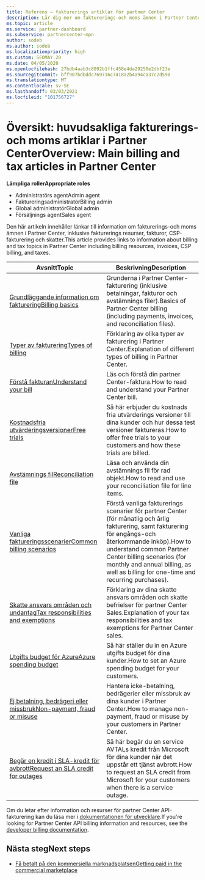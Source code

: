 ```yaml
---
title: Referens – fakturerings artiklar för partner Center
description: Lär dig mer om fakturerings-och moms ämnen i Partner Center. Informationen omfattar fakturerings resurser, fakturor, CSP-fakturering och skatter.
ms.topic: article
ms.service: partner-dashboard
ms.subservice: partnercenter-mpn
author: sodeb
ms.author: sodeb
ms.localizationpriority: high
ms.custom: SEOMAY.20
ms.date: 04/05/2020
ms.openlocfilehash: 27bdb4aab3c8092b1ffc458e4da29250e2dbf23e
ms.sourcegitcommit: bff907bdbddc769716c7418a2b4a94ca37c2d590
ms.translationtype: MT
ms.contentlocale: sv-SE
ms.lasthandoff: 03/03/2021
ms.locfileid: "101756727"
---
```

# <a name="overview-main-billing-and-tax-articles-in-partner-center"></a><span data-ttu-id="0e4e2-104">Översikt: huvudsakliga fakturerings-och moms artiklar i Partner Center</span><span class="sxs-lookup"><span data-stu-id="0e4e2-104">Overview: Main billing and tax articles in Partner Center</span></span>

<span data-ttu-id="0e4e2-105">**Lämpliga roller**</span><span class="sxs-lookup"><span data-stu-id="0e4e2-105">**Appropriate roles**</span></span>

- <span data-ttu-id="0e4e2-106">Administratörs agent</span><span class="sxs-lookup"><span data-stu-id="0e4e2-106">Admin agent</span></span>
- <span data-ttu-id="0e4e2-107">Faktureringsadministratör</span><span class="sxs-lookup"><span data-stu-id="0e4e2-107">Billing admin</span></span>
- <span data-ttu-id="0e4e2-108">Global administratör</span><span class="sxs-lookup"><span data-stu-id="0e4e2-108">Global admin</span></span>
- <span data-ttu-id="0e4e2-109">Försäljnings agent</span><span class="sxs-lookup"><span data-stu-id="0e4e2-109">Sales agent</span></span>

<span data-ttu-id="0e4e2-110">Den här artikeln innehåller länkar till information om fakturerings-och moms ämnen i Partner Center, inklusive fakturerings resurser, fakturor, CSP-fakturering och skatter.</span><span class="sxs-lookup"><span data-stu-id="0e4e2-110">This article provides links to information about billing and tax topics in Partner Center including billing resources, invoices, CSP billing, and taxes.</span></span>


| <span data-ttu-id="0e4e2-111">Avsnitt</span><span class="sxs-lookup"><span data-stu-id="0e4e2-111">Topic</span></span> | <span data-ttu-id="0e4e2-112">Beskrivning</span><span class="sxs-lookup"><span data-stu-id="0e4e2-112">Description</span></span> |
| ----- | ----------- |
| [<span data-ttu-id="0e4e2-113">Grundläggande information om fakturering</span><span class="sxs-lookup"><span data-stu-id="0e4e2-113">Billing basics</span></span>](billing-basics.md) | <span data-ttu-id="0e4e2-114">Grunderna i Partner Center-fakturering (inklusive betalningar, fakturor och avstämnings filer).</span><span class="sxs-lookup"><span data-stu-id="0e4e2-114">Basics of Partner Center billing (including payments, invoices, and reconciliation files).</span></span> |
| [<span data-ttu-id="0e4e2-115">Typer av fakturering</span><span class="sxs-lookup"><span data-stu-id="0e4e2-115">Types of billing</span></span>](billing-different-types.md) | <span data-ttu-id="0e4e2-116">Förklaring av olika typer av fakturering i Partner Center.</span><span class="sxs-lookup"><span data-stu-id="0e4e2-116">Explanation of different types of billing in Partner Center.</span></span> |
| [<span data-ttu-id="0e4e2-117">Förstå fakturan</span><span class="sxs-lookup"><span data-stu-id="0e4e2-117">Understand your bill</span></span>](read-your-bill.md) | <span data-ttu-id="0e4e2-118">Läs och förstå din partner Center-faktura.</span><span class="sxs-lookup"><span data-stu-id="0e4e2-118">How to read and understand your Partner Center bill.</span></span> |
| [<span data-ttu-id="0e4e2-119">Kostnadsfria utvärderingsversioner</span><span class="sxs-lookup"><span data-stu-id="0e4e2-119">Free trials</span></span>](offer-your-customers-trials-of-microsoft-products.md) | <span data-ttu-id="0e4e2-120">Så här erbjuder du kostnads fria utvärderings versioner till dina kunder och hur dessa test versioner faktureras.</span><span class="sxs-lookup"><span data-stu-id="0e4e2-120">How to offer free trials to your customers and how these trials are billed.</span></span> |
| [<span data-ttu-id="0e4e2-121">Avstämnings fil</span><span class="sxs-lookup"><span data-stu-id="0e4e2-121">Reconciliation file</span></span>](use-the-reconciliation-files.md) | <span data-ttu-id="0e4e2-122">Läsa och använda din avstämnings fil för rad objekt.</span><span class="sxs-lookup"><span data-stu-id="0e4e2-122">How to read and use your reconciliation file for line items.</span></span> |
| [<span data-ttu-id="0e4e2-123">Vanliga faktureringsscenarier</span><span class="sxs-lookup"><span data-stu-id="0e4e2-123">Common billing scenarios</span></span>](common-billing-scenarios.md) | <span data-ttu-id="0e4e2-124">Förstå vanliga fakturerings scenarier för partner Center (för månatlig och årlig fakturering, samt fakturering för engångs-och återkommande inköp).</span><span class="sxs-lookup"><span data-stu-id="0e4e2-124">How to understand common Partner Center billing scenarios (for monthly and annual billing, as well as billing for one-time and recurring purchases).</span></span> |
| [<span data-ttu-id="0e4e2-125">Skatte ansvars områden och undantag</span><span class="sxs-lookup"><span data-stu-id="0e4e2-125">Tax responsibilities and exemptions</span></span>](tax-and-tax-exemptions.md) | <span data-ttu-id="0e4e2-126">Förklaring av dina skatte ansvars områden och skatte befrielser för partner Center Sales.</span><span class="sxs-lookup"><span data-stu-id="0e4e2-126">Explanation of your tax responsibilities and tax exemptions for Partner Center sales.</span></span> |
| [<span data-ttu-id="0e4e2-127">Utgifts budget för Azure</span><span class="sxs-lookup"><span data-stu-id="0e4e2-127">Azure spending budget</span></span>](set-an-azure-spending-budget-for-your-customers.md) | <span data-ttu-id="0e4e2-128">Så här ställer du in en Azure utgifts budget för dina kunder.</span><span class="sxs-lookup"><span data-stu-id="0e4e2-128">How to set an Azure spending budget for your customers.</span></span> |
| [<span data-ttu-id="0e4e2-129">Ej betalning, bedrägeri eller missbruk</span><span class="sxs-lookup"><span data-stu-id="0e4e2-129">Non-payment, fraud or misuse</span></span>](non-payment-fraud-misuse.md) | <span data-ttu-id="0e4e2-130">Hantera icke-betalning, bedrägerier eller missbruk av dina kunder i Partner Center.</span><span class="sxs-lookup"><span data-stu-id="0e4e2-130">How to manage non-payment, fraud or misuse by your customers in Partner Center.</span></span> |
| [<span data-ttu-id="0e4e2-131">Begär en kredit i SLA-kredit för avbrott</span><span class="sxs-lookup"><span data-stu-id="0e4e2-131">Request an SLA credit for outages</span></span>](request-credit.md) | <span data-ttu-id="0e4e2-132">Så här begär du en service AVTALs kredit från Microsoft för dina kunder när det uppstår ett tjänst avbrott.</span><span class="sxs-lookup"><span data-stu-id="0e4e2-132">How to request an SLA credit from Microsoft for your customers when there is a service outage.</span></span> |

<span data-ttu-id="0e4e2-133">Om du letar efter information och resurser för partner Center API-fakturering kan du läsa mer i [dokumentationen för utvecklare](/partner-center/develop/manage-billing).</span><span class="sxs-lookup"><span data-stu-id="0e4e2-133">If you're looking for Partner Center API billing information and resources, see the [developer billing documentation](/partner-center/develop/manage-billing).</span></span>

## <a name="next-steps"></a><span data-ttu-id="0e4e2-134">Nästa steg</span><span class="sxs-lookup"><span data-stu-id="0e4e2-134">Next steps</span></span>

- [<span data-ttu-id="0e4e2-135">Få betalt på den kommersiella marknadsplatsen</span><span class="sxs-lookup"><span data-stu-id="0e4e2-135">Getting paid in the commercial marketplace</span></span>](marketplace-get-paid.md)